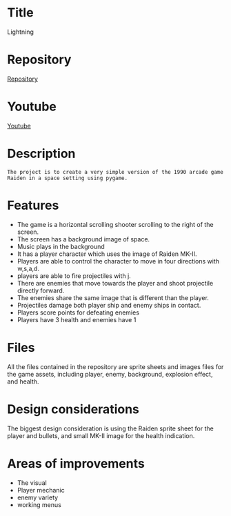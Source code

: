 # **Title**
Lightning

# **Repository** 
[Repository](https://github.com/YaoXiao4090/Lightning.git)

# **Youtube**
[Youtube](https://youtu.be/egS08t9tMSQ)

# **Description**
    The project is to create a very simple version of the 1990 arcade game Raiden in a space setting using pygame.

# **Features**
- The game is a horizontal scrolling shooter scrolling to the right of the screen.  
- The screen has a background image of space.  
- Music plays in the background
- It has a player character which uses the image of Raiden MK-II.  
- Players are able to control the character to move in four directions with w,s,a,d.  
- players are able to fire projectiles with j.  
- There are enemies that move towards the player and shoot projectile directly forward.  
- The enemies share the same image that is different than the player.    
- Projectiles damage both player ship and enemy ships in contact.  
- Players score points for defeating enemies
- Players have 3 health and enemies have 1

# **Files**
All the files contained in the repository are sprite sheets and images files for the game assets, including player, enemy, background, explosion effect, and health.

# **Design considerations**
The biggest design consideration is using the Raiden sprite sheet for the player and bullets, and small MK-II image for the health indication.

# **Areas of improvements**
- The visual
- Player mechanic
- enemy variety
- working menus
